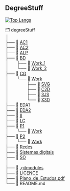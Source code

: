 ## DegreeStuff 
[![Top Langs](https://github-readme-stats.vercel.app/api/top-langs/?username=GBarradas&hide=Roff,Tex&langs_count=8&exclude_repo=Gbarradas.github.io,P1-mineweeper,e-comercy,Gbarradas,CG-Work)](https://github.com/anuraghazra/github-readme-stats)  

🗂 degreeStuff  
 &#8239;│  
 &#8202;├── 📂 [AC1](AC1)  
 &#8202;├── 📂 [AC2](AC2)  
 &#8202;├── 📂 [ALP](ALP)  
 &#8202;├── 📂 [BD](BD)  
 &#8239;│&emsp;&emsp;├── 📘 [Work_1](BD/Work_1)  
 &#8239;│&emsp;&emsp;└── 📘 [Work_2](BD/Work_2)  
 &#8202;├── 📂 [CG](CG)  
 &#8239;│&emsp;&emsp;└── 📂 [Work](https://github.com/GBarradas/CG-Work)  
 &#8239;│&emsp;&emsp;&emsp;&emsp;&nbsp;├── 📘 [SVG](https://github.com/GBarradas/CG-Work/tree/main/SVG)   
 &#8239;│&emsp;&emsp;&emsp;&emsp;&nbsp;├── 📘 [C2D](https://github.com/GBarradas/CG-Work/tree/main/C2D)  
 &#8239;│&emsp;&emsp;&emsp;&emsp;&nbsp;├── 📘 [3JS](https://github.com/GBarradas/CG-Work/tree/main/3JS)  
 &#8239;│&emsp;&emsp;&emsp;&emsp;&nbsp;└── 📘 [X3D](https://github.com/GBarradas/CG-Work/tree/main/X3D)  
 &#8202;├── 📂 [EDA1](EDA1)  
 &#8202;├── 📂 [EDA2](EDA2)  
 &#8202;├── 📂 [II](II)  
 &#8202;├── 📂 [LC](Lc)  
 &#8202;├── 📂 [P1](P1)  
  &#8239;│&emsp;&emsp;└── 📘 [Work](P1/Work)   
 &#8202;├── 📂 [P2](/P2)  
 &#8239;│&emsp;&emsp;└── 📘 [Work](#)  
 &#8202;├── 📂 [Redes](/Redes)  
 &#8202;├── 📂 [Sistemas digitais](/Sistemas%20digitais)  
 &#8202;├── 📂 [SO](/SO)   
 &#8239;│    
 &#8202;├── 📄 [.gitmodules](/.gitmodules)  
 &#8202;├── 🔑 [LICENCE](/LICENSE)    
 &#8202;├── 📄 [Plano_de_Estudos.pdf ](/Plano_de_Estudos.pdf)  
 &#8202;└── 📄 README.md  


